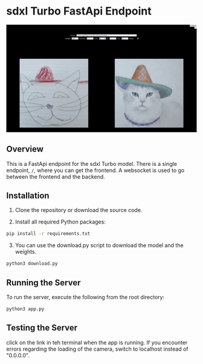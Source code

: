 # sdxl Turbo FastApi Endpoint


![demo](demo.gif)

## Overview

This is a FastApi endpoint for the sdxl Turbo model.
There is a single endpoint, `/`, where you can get the frontend.
A websocket is used to go between the frontend and the backend.

## Installation
1. Clone the repository or download the source code.

2. Install all required Python packages:
```bash
pip install -r requirements.txt
```

3. You can use the download.py script to download the model and the weights.
```bash
python3 download.py
```


## Running the Server

To run the server, execute the following from the root directory:

```bash
python3 app.py
```

## Testing the Server

click on the link in teh terminal when the app is running.
If you encounter errors regarding the loading of the camera, switch to localhost instead of "0.0.0.0".